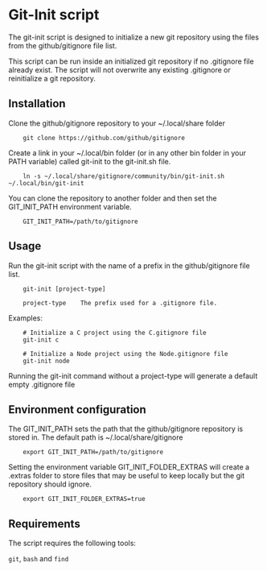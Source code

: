 # Git-Init script

The git-init script is designed to initialize a new git repository using the 
files from the github/gitignore file list.

This script can be run inside an initialized git repository if no .gitignore file
already exist. The script will not overwrite any existing .gitignore or reinitialize
a git repository.

## Installation

Clone the github/gitignore repository to your ~/.local/share folder

```
    git clone https://github.com/github/gitignore
```

Create a link in your ~/.local/bin folder (or in any other bin folder in your PATH variable)
called git-init to the git-init.sh file.

```
    ln -s ~/.local/share/gitignore/community/bin/git-init.sh ~/.local/bin/git-init
```

You can clone the repository to another folder and then set the
GIT_INIT_PATH environment variable.

```
    GIT_INIT_PATH=/path/to/gitignore
```

## Usage

Run the git-init script with the name of a prefix in the github/gitignore file list.

```
    git-init [project-type]

    project-type    The prefix used for a .gitignore file.
```

Examples:

```
    # Initialize a C project using the C.gitignore file
    git-init c

    # Initialize a Node project using the Node.gitignore file
    git-init node
```

Running the git-init command without a project-type will generate a default empty .gitignore file

## Environment configuration

The GIT_INIT_PATH sets the path that the github/gitignore repository is stored in. 
The default path is ~/.local/share/gitignore

```
    export GIT_INIT_PATH=/path/to/gitignore

```

Setting the environment variable GIT_INIT_FOLDER_EXTRAS will create a .extras folder to store files
that may be useful to keep locally but the git repository should ignore.

```
    export GIT_INIT_FOLDER_EXTRAS=true
```

## Requirements

The script requires the following tools:

`git`, `bash` and `find`